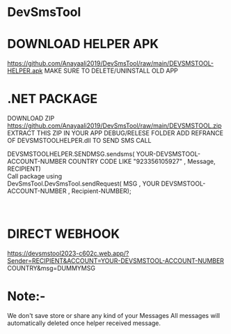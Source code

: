 # **DevSmsTool**<br />
# **DOWNLOAD HELPER APK**<br />
https://github.com/Anayaali2019/DevSmsTool/raw/main/DEVSMSTOOL-HELPER.apk
MAKE SURE TO DELETE/UNINSTALL OLD APP
# **.NET PACKAGE** <br />
 DOWNLOAD ZIP https://github.com/Anayaali2019/DevSmsTool/raw/main/DEVSMSTOOL.zip
EXTRACT THIS ZIP IN YOUR APP DEBUG/RELESE FOLDER 
ADD REFRANCE OF DEVSMSTOOLHELPER.dll
TO SEND SMS CALL

DEVSMSTOOLHELPER.SENDMSG.sendsms( YOUR-DEVSMSTOOL-ACCOUNT-NUMBER COUNTRY CODE LIKE "923356105927" , Message, RECIPIENT)
<br />
Call package using<br />
DevSmsTool.DevSmsTool.sendRequest( MSG , YOUR DEVSMSTOOL-ACCOUNT-NUMBER , Recipient-NUMBER); <br />
<br /><br />
# DIRECT WEBHOOK <br />
https://devsmstool2023-c602c.web.app/?Sender=RECIPIENT&ACCOUNT=YOUR-DEVSMSTOOL-ACCOUNT-NUMBER COUNTRY&msg=DUMMYMSG

# Note:- 
We don't save store or share any kind of your Messages
All messages will automatically deleted
 once helper received message.
